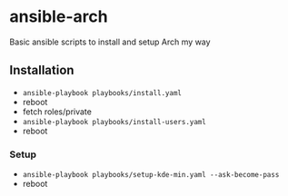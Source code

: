 # ansible-arch

Basic ansible scripts to install and setup Arch my way

## Installation

* `ansible-playbook playbooks/install.yaml`
* reboot
* fetch roles/private
* `ansible-playbook playbooks/install-users.yaml`
* reboot

### Setup

* `ansible-playbook playbooks/setup-kde-min.yaml --ask-become-pass`
* reboot
